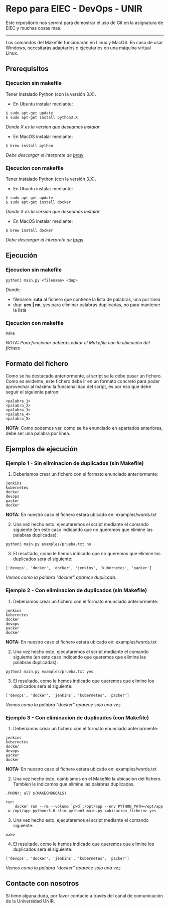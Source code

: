 # Repo para EIEC - DevOps - UNIR

Este repositorio nos servirá para demostrar el uso de Git en la asignatura de EIEC y muchas cosas mas.

---

Los comandos del Makefile funcionarán en Linux y MacOS. En caso de usar Windows, necesitarás adaptarlos o ejecutarlos en una máquina virtual Linux.

## Prerequisitos

### Ejecucion sin makefile
Tener instalado Python (con la versión 3.X).
* En Ubuntu instalar mediante:
```
$ sudo apt-get update
$ sudo apt-get install python3.X
```
_Donde X es la version que deseamos instalar_

* En MacOS instalar mediante:
```
$ brew install python
```
_Debe descargar el interprete de [brew](https://brew.sh/index_es)_

### Ejecucion con makefile
Tener instalado Python (con la versión 3.X).
* En Ubuntu instalar mediante:
```
$ sudo apt-get update
$ sudo apt-get install docker
```
_Donde X es la version que deseamos instalar_

* En MacOS instalar mediante:
```
$ brew install docker
```
_Debe descargar el interprete de [brew](https://brew.sh/index_es)_

## Ejecución

### Ejecucion sin makefile
```
python3 main.py <filename> <dup>
```
Donde:
* filename: **ruta** al fichero que contiene la lista de palabras, una por línea
* dup: **yes | no**, yes para eliminar palabras duplicadas, no para mantener la lista

### Ejecucion con makefile
```
make
```
_NOTA: Para funcionar deberás editar el Makefile con la ubicación del fichero_

## Formato del fichero
Como se ha destacado anteriormente, al script se le debe pasar
un fichero. Como es evidente, este fichero debe ir en un formato concreto para 
poder aprovechar al máximo la funcionalidad del script, es por eso que debe seguir el 
siguiente patron:
```
<palabra_1>
<palabra_2>
<palabra_3>
<palabra_4>
<palabra_5>
```
**NOTA:** Como podemos ver, como se ha enunciado en apartados anteriores, debe ser una palabra por linea.

## Ejemplos de ejecución

### Ejemplo 1 - Sin eliminacion de duplicados (sin Makefile)
1. Deberiamos crear un fichero con el formato enunciado anteriormente:
```
jenkins
kubernetes
docker
devops
packer
docker
```
**NOTA:** En nuestro caso el fichero estara ubicado en: examples/words.txt

2. Una vez hecho esto, ejecutaremos el script mediante el comando siguiente (en este caso indicando
que no queremos que elimine las palabras duplicadas):
```
python3 main.py examples/prueba.txt no
```
3. El resultado, como le hemos indicado que no queremos que elimine los duplicados sera el siguiente:
```
['devops', 'docker', 'docker', 'jenkins', 'kubernetes', 'packer']
```
_Vemos como la palabra "docker" aparece duplicada._

### Ejemplo 2 - Con eliminacion de duplicados (sin Makefile)
1. Deberiamos crear un fichero con el formato enunciado anteriormente:
```
jenkins
kubernetes
docker
devops
packer
docker
```
**NOTA:** En nuestro caso el fichero estara ubicado en: examples/words.txt

2. Una vez hecho esto, ejecutaremos el script mediante el comando siguiente (en este caso indicando
que queremos que elimine las palabras duplicadas):
```
python3 main.py examples/prueba.txt yes
```
3. El resultado, como le hemos indicado que queremos que elimine los duplicados sera el siguiente:
```
['devops', 'docker', 'jenkins', 'kubernetes', 'packer']
```
_Vemos como la palabra "docker" aparece solo una vez._

### Ejemplo 3 - Con eliminacion de duplicados (con Makefile)
1. Deberiamos crear un fichero con el formato enunciado anteriormente:
```
jenkins
kubernetes
docker
devops
packer
docker
```
**NOTA:** En nuestro caso el fichero estara ubicado en: examples/words.txt

2. Una vez hecho esto, cambiamos en el Makefile la ubicacion del fichero. Tambien le indicamos que elimine las palabras duplicadas.
```
.PHONY: all $(MAKECMDGOALS)

run:
	docker run --rm --volume `pwd`:/opt/app --env PYTHON_PATH=/opt/app -w /opt/app python:3.6-slim python3 main.py <ubicacion_fichero> yes
```
3. Una vez hecho esto, ejecutaremos el script mediante el comando siguiente:
```
make
```

4. El resultado, como le hemos indicado que queremos que elimine los duplicados sera el siguiente:
```
['devops', 'docker', 'jenkins', 'kubernetes', 'packer']
```
_Vemos como la palabra "docker" aparece solo una vez._


## Contacte con nosotros
Si tiene alguna duda, por favor contacte a través del canal de comunicación de la Universidad UNIR.
